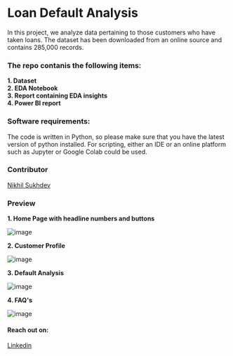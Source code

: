 # Loan Default Analysis
In this project, we analyze data pertaining to those customers who have taken loans. The dataset has been downloaded from an online source and contains 285,000 records.

### The repo contanis the following items: 
**1. Dataset**
<br>
**2. EDA Notebook**
<br>
**3. Report containing EDA insights**
<br>
**4. Power BI report**
<br>

### Software requirements:

The code is written in Python, so please make sure that you have the latest version of python installed. For scripting, either an IDE or an online platform such as Jupyter or Google Colab could be used.

### Contributor

[Nikhil Sukhdev](https://github.com/nikhilsukhdev)

### Preview

**1. Home Page with headline numbers and buttons**

![image](https://github.com/nikhilsukhdev/Loan-Default-Analysis/assets/46552468/6a938913-32f2-4a9c-b2c6-0ce964ab8f7e)
<br>

**2. Customer Profile**

![image](https://github.com/nikhilsukhdev/Loan-Default-Analysis/assets/46552468/4753f601-044b-4e8e-9c33-00957ea24169)
<br>

**3. Default Analysis**

![image](https://github.com/nikhilsukhdev/Loan-Default-Analysis/assets/46552468/7783ed6e-0cac-499e-9a45-73110492b4dc)

**4. FAQ's**

![image](https://github.com/nikhilsukhdev/Loan-Default-Analysis/assets/46552468/0687ec80-14ac-4495-8c9c-68a18eec4600)

#### Reach out on: 

[Linkedin](https://linkedin.com/in/nikhil-sukhdev-882395183) 


